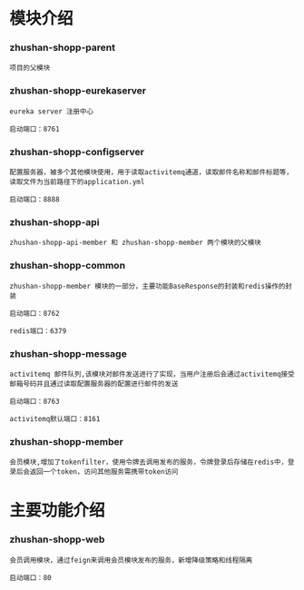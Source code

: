 #   模块介绍
### zhushan-shopp-parent

    项目的父模块
	
### zhushan-shopp-eurekaserver

    eureka server 注册中心
	
	启动端口：8761
	
### zhushan-shopp-configserver

    配置服务器，被多个其他模块使用，用于读取activitemq通道，读取邮件名称和邮件标题等，读取文件为当前路径下的application.yml
	
	启动端口：8888
	
### zhushan-shopp-api

    zhushan-shopp-api-member 和 zhushan-shopp-member 两个模块的父模块
	
### zhushan-shopp-common

    zhushan-shopp-member 模块的一部分，主要功能BaseResponse的封装和redis操作的封装
	
	启动端口：8762
	
	redis端口：6379
	
### zhushan-shopp-message 

    activitemq 邮件队列,该模块对邮件发送进行了实现，当用户注册后会通过activitemq接受邮箱号码并且通过读取配置服务器的配置进行邮件的发送
	
	启动端口：8763
	
	activitemq默认端口：8161
	
### zhushan-shopp-member

	会员模块,增加了tokenfilter，使用令牌去调用发布的服务，令牌登录后存储在redis中，登录后会返回一个token，访问其他服务需携带token访问
	
# 主要功能介绍

### zhushan-shopp-web

	会员调用模块，通过feign来调用会员模块发布的服务，新增降级策略和线程隔离
	
	启动端口：80

	
